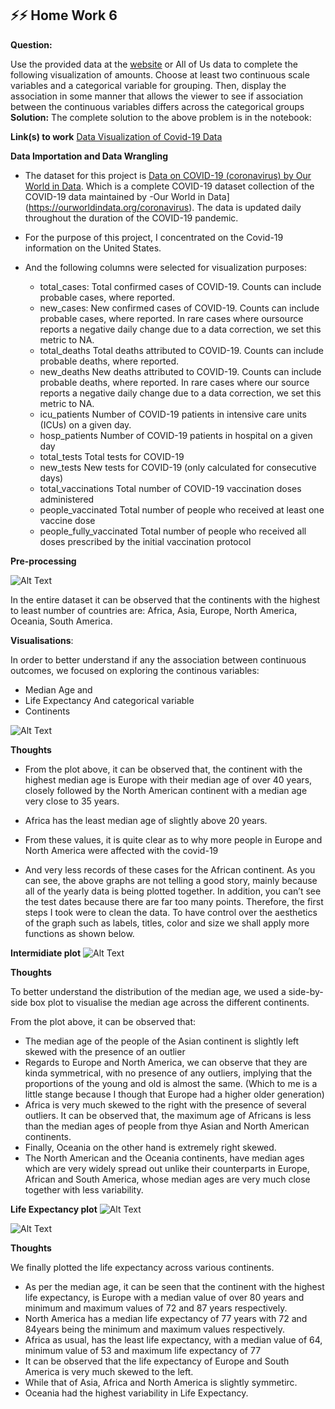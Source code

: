 ## ⚡⚡ Home Work 6
**Question:**

 Use the provided data at the [website](https://ourworldindata.org/coronavirus/country/united-states?country=~USA) or All of Us data to complete the following visualization of amounts. Choose at least two continuous scale variables and a categorical variable for grouping. Then,  display the association in some manner that allows the viewer to see if association between the continuous variables differs across the categorical groups
 **Solution:**
 The complete solution to the above problem is in the notebook:
 
 **Link(s) to work** [Data Visualization of Covid-19 Data](https://github.com/SirMore/Data-Visualization/blob/main/Home_Work_6/HW_6.ipynb) 
 
 **Data Importation and Data Wrangling**

- The dataset for this project is [Data on COVID-19 (coronavirus) by Our World in Data](https://github.com/owid/covid-19-data/tree/master/public/data). Which is a  complete COVID-19 dataset collection of the COVID-19 data maintained by -Our World in Data](https://ourworldindata.org/coronavirus). The data is updated daily throughout the duration of the COVID-19 pandemic.

- For the purpose of this project, I concentrated on the Covid-19 information on the United States.

- And the following columns were selected for visualization purposes:
    - total_cases:	Total confirmed cases of COVID-19. Counts can include probable cases, where reported.
    - new_cases:	New confirmed cases of COVID-19. Counts can include probable cases, where reported. In rare cases where oursource reports a negative daily change due to a data correction, we set this metric to NA.
    - total_deaths	Total deaths attributed to COVID-19. Counts can include probable deaths, where reported.
    - new_deaths	New deaths attributed to COVID-19. Counts can include probable deaths, where reported. In rare cases where our source reports a negative daily change due to a data correction, we set this metric to NA.
    - icu_patients	Number of COVID-19 patients in intensive care units (ICUs) on a given day.
    - hosp_patients	Number of COVID-19 patients in hospital on a given day
    - total_tests	Total tests for COVID-19
    - new_tests	New tests for COVID-19 (only calculated for consecutive days)
    - total_vaccinations	Total number of COVID-19 vaccination doses administered
    - people_vaccinated	Total number of people who received at least one vaccine dose
    - people_fully_vaccinated	Total number of people who received all doses prescribed by the initial vaccination protocol
    

**Pre-processing**


 
![Alt Text](https://github.com/SirMore/Data-Visualization/blob/main/Home_Work_6/Main/figures/continent_1.png)

In the entire dataset it can be observed that the continents with the highest to least number of countries are:
Africa, Asia, Europe, North America, Oceania, South America.


**Visualisations**:

In order to better understand if any the association between continuous outcomes, we focused on exploring the continous variables:
 - Median Age and 
 - Life Expectancy
 And categorical variable
 - Continents


![Alt Text](https://github.com/SirMore/Data-Visualization/blob/main/Home_Work_6/Main/figures/conti.png)



**Thoughts**

- From the plot above, it can be observed that, the continent with the highest median age is Europe with their median age of over 40 years, closely followed by the North American continent with a median age very close to 35 years.

- Africa has the least median age of slightly above 20 years.

- From these values, it is quite clear as to why more people in Europe and North America were affected with the covid-19
- And very less records of these cases for the African continent.
As you can see, the above graphs are not telling a good story, mainly because all of the yearly data is being plotted together. In addition, you can’t see the test dates because there are far too many points. Therefore, the first steps I took were to clean the data.
To have control over the aesthetics of the graph such as labels, titles, color and size we shall apply more functions as shown below.




**Intermidiate plot**
![Alt Text](https://github.com/SirMore/Data-Visualization/blob/main/Home_Work_6/Main/figures/expectancy.png)



**Thoughts**

To better understand the distribution of the median age, we used a side-by-side box plot to visualise the median age across the different continents.

From the plot above, it can be observed that:
- The median age of the people of the Asian continent is slightly left skewed with the presence of an outlier
- Regards to Europe and North America, we can observe that they are kinda symmetrical, with no presence of any outliers, implying that the proportions of the young and old is almost the same. (Which to me is a little stange because I though that Europe had a higher older generation)
- Africa is very much skewed to the right with the presence of several outliers. It can be observed that, the maximum age of Africans is less than the median ages of people from thye Asian and North American continents.
- Finally, Oceania on the other hand is extremely right skewed.
- The North American and the Oceania continents, have median ages which are very widely spread out unlike their counterparts in Europe, African and South America, whose median ages are very much close together with less variability.


**Life Expectancy plot**
![Alt Text](https://github.com/SirMore/Data-Visualization/blob/main/Home_Work_6/Main/figures/LIFE.png)

![Alt Text](https://github.com/SirMore/Data-Visualization/blob/main/Home_Work_6/Main/figures/LIFE2.png)

**Thoughts**

We finally plotted the life expectancy across various continents.
- As per the median age, it can be seen that the continent with the highest life expectancy, is Europe with a median value of over 80 years and minimum and maximum values of 72 and 87 years respectively.
- North America has a median life expectancy of 77 years with 72 and 84years being the minimum and maximum values respectively.
- Africa as usual, has the least life expectancy, with a median value of 64, minimum value of 53 and maximum life expectancy of 77
- It can be observed that the life expectancy of Europe and South America is very much skewed to the left.
- While that of Asia, Africa and North America is slightly symmetirc.
- Oceania had the highest variability in Life Expectancy.



